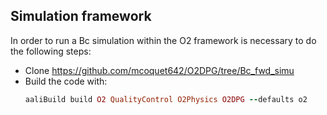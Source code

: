 ## Simulation framework

In order to run a Bc simulation within the O2 framework is necessary to do the following steps:
- Clone https://github.com/mcoquet642/O2DPG/tree/Bc_fwd_simu
- Build the code with:
  ```ruby
  aaliBuild build O2 QualityControl O2Physics O2DPG --defaults o2
  ```

